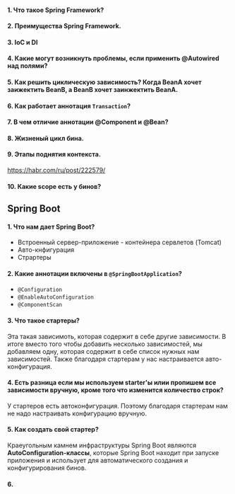 #### 1. Что такое Spring Framework?

#### 2. Преимущества Spring Framework.

#### 3. IoC и DI

#### 4. Какие могут возникнуть проблемы, если применить @Autowired над полями?

#### 5. Как решить циклическую зависимость? Когда BeanA хочет заижектить BeanB, а BeanB хочет заинжектить BeanA.

#### 6. Как работает аннотация `Transaction`?

#### 7. В чем отличие аннотации @Component и @Bean?

#### 8. Жизненый цикл бина.

#### 9. Этапы поднятия контекста.
https://habr.com/ru/post/222579/

#### 10. Какие scope есть у бинов?


## Spring Boot

#### 1. Что нам дает Spring Boot?
* Встроенный сервер-приложение - контейнера сервлетов (Tomcat)
* Авто-кнфигурация
* Страртеры

#### 2. Какие аннотации включены в `@SpringBootApplication`?
* `@Configuration`
* `@EnableAutoConfiguration`
* `@ComponentScan`

#### 3. Что такое стартеры?
Эта такая зависимоть, которая содержит в себе другие зависимости. В итоге вместо того чтобы добавить несколько зависимостей, мы добавляем одну, которая содержит в себе 
список нужных нам зависимостей.
Также благодаря стартерам у нас настраивается авто-конфигурация. 

#### 4. Есть разница если мы используем starter'ы илии пропишем все зависимости вручную, кроме того что изменится количество строк?
У стартеров есть автоконфигурация. Поэтому благодаря стартерам нам не надо настраивать конфигурацию вручную.

#### 5. Как создать свой стартер?
Краеугольным камнем инфраструктуры Spring Boot являются __AutoConfiguration-классы__, которые Spring Boot находит при запуске приложения и использует для автоматического создания и конфигурирования бинов.

#### 6. 

